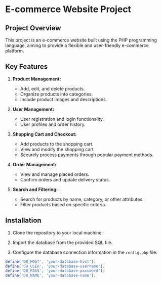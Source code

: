 # E-commerce Website Project

## Project Overview
This project is an e-commerce website built using the PHP programming language, aiming to provide a flexible and user-friendly e-commerce platform.

## Key Features
1. **Product Management:**
   - Add, edit, and delete products.
   - Organize products into categories.
   - Include product images and descriptions.

2. **User Management:**
   - User registration and login functionality.
   - User profiles and order history.

3. **Shopping Cart and Checkout:**
   - Add products to the shopping cart.
   - View and modify the shopping cart.
   - Securely process payments through popular payment methods.

4. **Order Management:**
   - View and manage placed orders.
   - Confirm orders and update delivery status.

5. **Search and Filtering:**
   - Search for products by name, category, or other attributes.
   - Filter products based on specific criteria.

## Installation
1. Clone the repository to your local machine:

2. Import the database from the provided SQL file.

3. Configure the database connection information in the `config.php` file:
```php
define('DB_HOST', 'your-database-host');
define('DB_USER', 'your-database-username');
define('DB_PASS', 'your-database-password');
define('DB_NAME', 'your-database-name');
